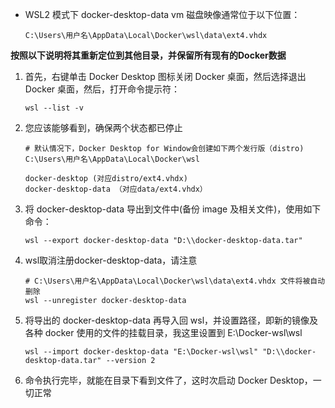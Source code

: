 - WSL2 模式下 docker-desktop-data vm 磁盘映像通常位于以下位置：
  ```shell
  C:\Users\用户名\AppData\Local\Docker\wsl\data\ext4.vhdx
  ```
**按照以下说明将其重新定位到其他目录，并保留所有现有的Docker数据**
1. 首先，右键单击 Docker Desktop 图标关闭 Docker 桌面，然后选择退出 Docker 桌面，然后，打开命令提示符：
    ```shell
    wsl --list -v
    ```

2. 您应该能够看到，确保两个状态都已停止
    ```shell
    # 默认情况下，Docker Desktop for Window会创建如下两个发行版（distro)
    C:\Users\用户名\AppData\Local\Docker\wsl

    docker-desktop (对应distro/ext4.vhdx)
    docker-desktop-data （对应data/ext4.vhdx）
    ```

3. 将 docker-desktop-data 导出到文件中(备份 image 及相关文件)，使用如下命令：
    ```shell
    wsl --export docker-desktop-data "D:\\docker-desktop-data.tar"
    ```

4. wsl取消注册docker-desktop-data，请注意
    ```shell
    # C:\Users\用户名\AppData\Local\Docker\wsl\data\ext4.vhdx 文件将被自动删除    
    wsl --unregister docker-desktop-data
    ```
5. 将导出的 docker-desktop-data 再导入回 wsl，并设置路径，即新的镜像及各种 docker 使用的文件的挂载目录，我这里设置到 E:\Docker-wsl\wsl
    ```shell
    wsl --import docker-desktop-data "E:\Docker-wsl\wsl" "D:\\docker-desktop-data.tar" --version 2
    ```
6. 命令执行完毕，就能在目录下看到文件了，这时次启动 Docker Desktop，一切正常